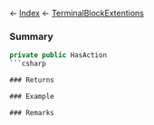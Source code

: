 ← [Index](Api-Index) ← [TerminalBlockExtentions](Sandbox.ModAPI.Ingame.TerminalBlockExtentions)

### Summary

```csharp
private public HasAction
```csharp

### Returns

### Example

### Remarks


